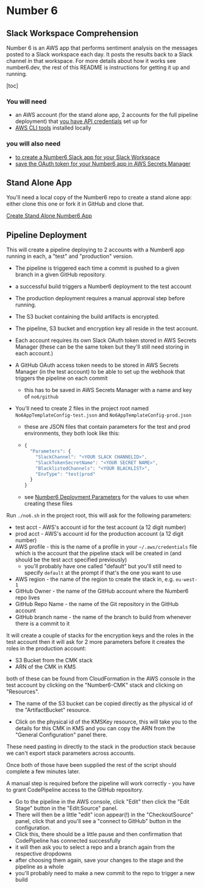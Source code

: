 # Number 6
## Slack Workspace Comprehension

Number 6 is an AWS app that performs sentiment analysis on the messages posted to a Slack workspace each day. It posts the results back to a Slack channel in that workspace. For more details about how it works see number6.dev, the rest of this README is instructions for getting it up and running.

[toc]

### You will need

- an AWS account (for the stand alone app, 2 accounts for the full pipeline deployment) that [you have API credentials](https://docs.aws.amazon.com/cli/latest/userguide/cli-chap-configure.html) set up for
- [AWS CLI tools](https://github.com/aws/aws-cli) installed locally

### you will also need

- [to create a Number6 Slack app for your Slack Workspace](./create_slack_app.md)
- [save the OAuth token for your Number6 app in AWS Secrets Manager](./slack_oauth_secret.md)

## Stand Alone App

You'll need a local copy of the Number6 repo to create a stand alone app: either clone this one or fork it in GitHub and clone that.

[Create Stand Alone Number6 App](./stand_alone.md)

## Pipeline Deployment

This will create a pipeline deploying to 2 accounts with a Number6 app running in each, a "test" and "production" version. 

- The pipeline is triggered each time a commit is pushed to a given branch in a given GitHub repository. 

- a successful build triggers a Number6 deployment to the test account

- The production deployment requires a manual approval step before running. 

- The S3 bucket containing the build artifacts is encrypted. 

- The pipeline, S3 bucket and encryption key all reside in the test account. 

- Each account requires its own Slack OAuth token stored in AWS Secrets Manager (these can be the same token but they'll still need storing in each account.)

- A GitHub OAuth access token needs to be stored in AWS Secrets Manager (in the test account) to be able to set up the webhook that triggers the pipeline on each commit

  - this has to be saved in AWS Secrets Manager with a name and key of `no6/github`

- You'll need to create 2 files in the project root named `No6AppTemplateConfig-test.json` and `No6AppTemplateConfig-prod.json`

  - these are JSON files that contain parameters for the test and prod environments, they both look like this:

  - ```javascript
    {
      "Parameters": {
        "SlackChannel": "<YOUR SLACK CHANNELID>",
        "SlackTokenSecretName": "<YOUR SECRET NAME>",
        "BlacklistedChannels": "<YOUR BLACKLIST>",
        "EnvType": "test|prod"
      }
    }
    ```

  - see [Number6 Deployment Parameters](./number6_deployment_params.md) for the values to use when creating these files

Run `./no6.sh` in the project root, this will ask for the following parameters:

- test acct - AWS's account id for the test account (a 12 digit number)
- prod acct - AWS's account id for the production account (a 12 digit number)
- AWS profile - this is the name of a profile in your `~/.aws/credentials` file which is the account that the pipeline stack will be created in (and should be the test acct specified previously)
  - you'll probably have one called "default" but you'll still need to specify `default` at the prompt if that's the one you want to use
- AWS region - the name of the region to create the stack in, e.g. `eu-west-1`
- GitHub Owner - the name of the GitHub account where the Number6 repo lives
- GitHub Repo Name - the name of the Git repository in the GitHub account
- GitHub branch name - the name of the branch to build from whenever there is a commit to it

It will create a couple of stacks for the encryption keys and the roles in the test account then it will ask for 2 more parameters before it creates the roles in the production account:

- S3 Bucket from the CMK stack
- ARN of the CMK in KMS

both of these can be found from CloudFormation in the AWS console in the test account by clicking on the "Number6-CMK" stack and clicking on "Resources". 

- The name of the S3 bucket can be copied directly as the physical id of the "ArtifactBucket" resource. 

- Click on the physical id of the KMSKey resource, this will take you to the details for this CMK in KMS and you can copy the ARN from the "General Configuration" panel there.

These need pasting in directly to the stack in the production stack because we can't export stack parameters across accounts.

Once both of those have been supplied the rest of the script should complete a few minutes later.

A manual step is required before the pipeline will work correctly - you have to grant CodePipeline access to the GitHub repository. 

- Go to the pipeline in the AWS console, click "Edit" then click the "Edit Stage" button in the "Edit:Source" panel. 
- There will then be a little "edit" icon appear(!) in the "CheckoutSource" panel, click that and you'll see a "connect to GitHub" button in the configuration. 
- Click this, there should be a little pause and then confirmation that CodePipeline has connected successfully
- it will then ask you to select a repo and a branch again from the respective dropdowns
- after choosing them again, save your changes to the stage and the pipeline as a whole
- you'll probably need to make a new commit to the repo to trigger a new build





